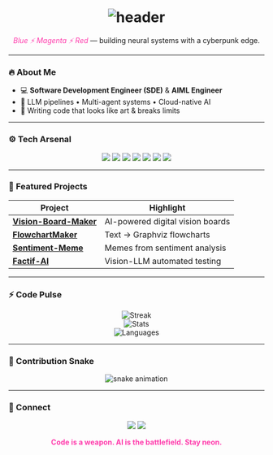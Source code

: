 <!-- CYBERPUNK PROFILE — a-r007 -->
<h1 align="center">
  <img src="https://readme-typing-svg.herokuapp.com?font=Orbitron&size=36&duration=3000&pause=800&color=FF3CAC&center=true&vCenter=true&width=1000&lines=ABDUL+RAHMAN+//+A-R007;SDE+%26+AI+ENGINEER;CODE+%E2%80%A2+CHAOS+%E2%80%A2+CREATION" alt="header"/>
</h1>

<p align="center">
  <em style="color:#FF3CAC">Blue ⚡ Magenta ⚡ Red</em> — building neural systems with a cyberpunk edge.
</p>

---

### 🔥 About Me
- 💻 **Software Development Engineer (SDE)** & **AIML Engineer**  
- 🧠 LLM pipelines • Multi-agent systems • Cloud-native AI  
- 🎯 Writing code that looks like art & breaks limits

---

### ⚙️ Tech Arsenal
<p align="center">
  <img src="https://img.shields.io/badge/Python-3776AB?style=for-the-badge&logo=python&logoColor=white" />
  <img src="https://img.shields.io/badge/TypeScript-3178C6?style=for-the-badge&logo=typescript&logoColor=white" />
  <img src="https://img.shields.io/badge/Next.js-111827?style=for-the-badge&logo=nextdotjs&logoColor=white" />
  <img src="https://img.shields.io/badge/React-61DAFB?style=for-the-badge&logo=react&logoColor=black" />
  <img src="https://img.shields.io/badge/FastAPI-FF3CAC?style=for-the-badge&logo=fastapi&logoColor=white" />
  <img src="https://img.shields.io/badge/MongoDB-4EA94B?style=for-the-badge&logo=mongodb&logoColor=white" />
  <img src="https://img.shields.io/badge/AWS-FF4500?style=for-the-badge&logo=amazonaws&logoColor=black" />
</p>

---

### 🚀 Featured Projects
| Project | Highlight |
|--------|-----------|
| [**Vision-Board-Maker**](https://github.com/A-R007/Vision-Board-Maker) | AI-powered digital vision boards |
| [**FlowchartMaker**](https://github.com/A-R007/FlowchartMaker) | Text → Graphviz flowcharts |
| [**Sentiment-Meme**](https://github.com/A-R007/Sentiment-Meme) | Memes from sentiment analysis |
| [**Factif-AI**](https://github.com/A-R007/factif-ai) | Vision-LLM automated testing |

---

### ⚡ Code Pulse
<div align="center">

![Streak](https://streak-stats.demolab.com?user=a-r007&theme=radical&hide_border=true&background=0D1117&ring=FF3CAC&fire=FF512F)  
![Stats](https://github-readme-stats.vercel.app/api?username=a-r007&show_icons=true&theme=radical&hide_border=true&bg_color=0D1117&title_color=FF3CAC&icon_color=FF512F)  
![Languages](https://github-readme-stats.vercel.app/api/top-langs/?username=a-r007&layout=compact&theme=radical&hide_border=true&bg_color=0D1117&title_color=FF3CAC)

</div>

---

### 🐍 Contribution Snake
<div align="center">
  <!-- Replace USERNAME below after running the GitHub Action -->
  <img src="https://raw.githubusercontent.com/a-r007/a-r007/output/github-contribution-grid-snake.svg" alt="snake animation"/>
</div>

---

### 🔗 Connect
<p align="center">
  <a href="https://www.linkedin.com/in/abdul-rahman-mohammed-arshath/"><img src="https://img.shields.io/badge/LinkedIn-FF3CAC?style=for-the-badge&logo=linkedin&logoColor=black"></a>
  <a href="https://github.com/a-r007"><img src="https://img.shields.io/badge/GitHub-0A0A0A?style=for-the-badge&logo=github&logoColor=FF3CAC"></a>
</p>

<p align="center"><b style="color:#FF3CAC">Code is a weapon. AI is the battlefield. Stay neon.</b></p>

